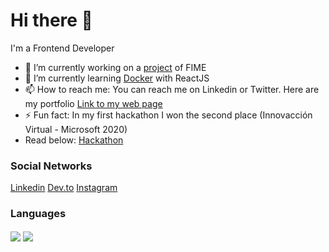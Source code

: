 # Hi there 👋

<!--
**HectorMtz22/HectorMtz22** is a ✨ _special_ ✨ repository because its `README.md` (this file) appears on your GitHub profile.

Here are some ideas to get you started:

- 🔭 I’m currently working on ...
- 🌱 I’m currently learning ...
- 👯 I’m looking to collaborate on ...
- 🤔 I’m looking for help with ...
- 💬 Ask me about ...
- 📫 How to reach me: ...
- 😄 Pronouns: ...
- ⚡ Fun fact: ...
-->

I'm a Frontend Developer

- 🔭 I’m currently working on a <a href="https://github.com/Tall-Programacion-FIME">project</a> of FIME
- 🌱 I’m currently learning <a href="https://www.docker.com/">Docker</a> with ReactJS
- 📫 How to reach me: You can reach me on Linkedin or Twitter. Here are my portfolio
  <a href="https://hmtzdev.tech">Link to my web page</a>
- ⚡ Fun fact: In my first hackathon I won the second place (Innovacción Virtual - Microsoft 2020)
- Read below: <a href="https://wildentrepreneur.org/conoce-a-los-ganadores-del-mega-hackathon-de-innovaccion-virtual/">Hackathon</a>

### Social Networks

[Linkedin](https://www.linkedin.com/in/hectormtz22/)
[Dev.to](https://www.dev.to/hectormtz22/)
[Instagram](https://www.instagram.com/hectormtz22/)

### Languages

  <img align="center" src="https://github-readme-stats.vercel.app/api?username=HectorMtz22&count_private=true&theme=onedark&show_icons=true" />
  <img align="center" src="https://github-readme-stats.vercel.app/api/top-langs/?username=HectorMtz22&count_private=true&theme=onedark" />

